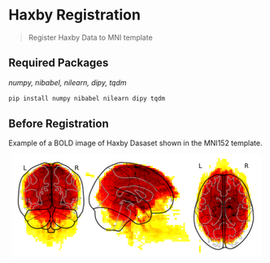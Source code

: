 # Haxby Registration
> Register Haxby Data to MNI template

## Required Packages
_numpy, nibabel, nilearn, dipy, tqdm_


```sh
pip install numpy nibabel nilearn dipy tqdm
```

## Before Registration

Example of a BOLD image of Haxby Dasaset shown in the MNI152 template.
<p align="center">
  <img  src="./images/before-registration.png">
</p>
